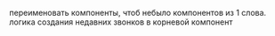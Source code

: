 переименовать компоненты, чтоб небыло компонентов из 1 слова.
логика создания недавних звонков в корневой компонент
